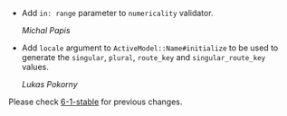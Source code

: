 *   Add `in: range`  parameter to `numericality` validator.

    *Michal Papis*

*   Add `locale` argument to `ActiveModel::Name#initialize` to be used to generate the `singular`,
   `plural`, `route_key` and `singular_route_key` values.

    *Lukas Pokorny*


Please check [6-1-stable](https://github.com/rails/rails/blob/6-1-stable/activemodel/CHANGELOG.md) for previous changes.
